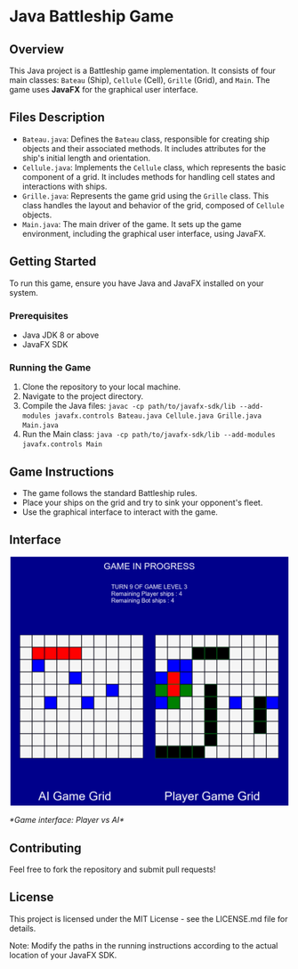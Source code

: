 # Java Battleship Game

## Overview
This Java project is a Battleship game implementation. It consists of four main classes: `Bateau` (Ship), `Cellule` (Cell), `Grille` (Grid), and `Main`. The game uses **JavaFX** for the graphical user interface.

## Files Description
- `Bateau.java`: Defines the `Bateau` class, responsible for creating ship objects and their associated methods. It includes attributes for the ship's initial length and orientation.
- `Cellule.java`: Implements the `Cellule` class, which represents the basic component of a grid. It includes methods for handling cell states and interactions with ships.
- `Grille.java`: Represents the game grid using the `Grille` class. This class handles the layout and behavior of the grid, composed of `Cellule` objects.
- `Main.java`: The main driver of the game. It sets up the game environment, including the graphical user interface, using JavaFX.

## Getting Started
To run this game, ensure you have Java and JavaFX installed on your system.

### Prerequisites
- Java JDK 8 or above
- JavaFX SDK

### Running the Game
1. Clone the repository to your local machine.
2. Navigate to the project directory.
3. Compile the Java files: `javac -cp path/to/javafx-sdk/lib --add-modules javafx.controls Bateau.java Cellule.java Grille.java Main.java`
4. Run the Main class: `java -cp path/to/javafx-sdk/lib --add-modules javafx.controls Main`

## Game Instructions
- The game follows the standard Battleship rules.
- Place your ships on the grid and try to sink your opponent's fleet.
- Use the graphical interface to interact with the game.

## Interface
<p align="center">
  <img src=".vscode/interface.png" width="500">
</p>
<p><i>*Game interface: Player vs AI*</i></p>

## Contributing
Feel free to fork the repository and submit pull requests!

## License
This project is licensed under the MIT License - see the LICENSE.md file for details.

Note: Modify the paths in the running instructions according to the actual location of your JavaFX SDK.